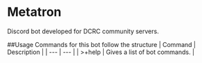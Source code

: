 # Metatron
Discord bot developed for DCRC community servers.

##Usage
Commands for this bot follow the structure 
| Command | Description |
| --- | --- |
| >+help | Gives a list of bot commands. |
